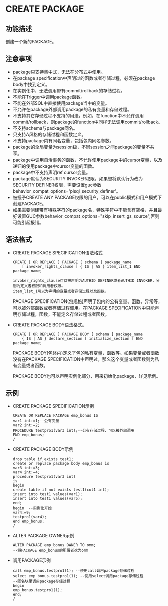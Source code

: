 # CREATE PACKAGE<a name="ZH-CN_TOPIC_0000001114212452"></a>

## 功能描述<a name="section33561436135517"></a>

创建一个新的PACKAGE。

## 注意事项<a name="section9619125512555"></a>

-   package只支持集中式，无法在分布式中使用。
-   在package specification中声明过的函数或者存储过程，必须在package body中找到定义。
-   在实例化中，无法调用带有commit/rollback的存储过程。
-   不能在Trigger中调用package函数。
-   不能在外部SQL中直接使用package当中的变量。
-   不允许在package外部调用package的私有变量和存储过程。
-   不支持其它存储过程不支持的用法，例如，在function中不允许调用commit/rollback，则package的function中同样无法调用commit/rollback。
-   不支持schema与package同名。
-   只支持A风格的存储过程和函数定义。
-   不支持package内有同名变量，包括包内同名参数。
-   package的全局变量为session级，不同session之间package的变量不共享。
-   package中调用自治事务的函数，不允许使用package中的cursor变量，以及递归的使用package中cursor变量的函数。
-   package中不支持声明ref cursor变量。
-   package默认为SECURITY INVOKER权限，如果想将默认行为改为SECURITY DEFINER权限，需要设置guc参数behavior\_compat\_options='plsql\_security\_definer'。
-   被授予CREATE ANY PACKAGE权限的用户，可以在public模式和用户模式下创建PACKAGE。
-   如果需要创建带有特殊字符的package名，特殊字符中不能含有空格，并且最好设置GUC参数behavior\_compat\_options="skip\_insert\_gs\_source",否则可能引起报错。

## 语法格式<a name="section4157123095714"></a>

-   CREATE PACKAGE SPECIFICATION语法格式

    ```
    CREATE [ OR REPLACE ] PACKAGE [ schema ] package_name
        [ invoker_rights_clause ] { IS | AS } item_list_1 END package_name;
    
    invoker_rights_clause可以被声明为AUTHID DEFINER或者AUTHID INVOKER，分别为定义者权限和调用者权限。
    item_list_1可以为声明的变量或者存储过程以及函数。
    ```

    PACKAGE SPECIFICATION\(包规格\)声明了包内的公有变量、函数、异常等，可以被外部函数或者存储过程调用。在PACKAGE SPECIFICATION中只能声明存储过程，函数，不能定义存储过程或者函数。

-   CREATE PACKAGE BODY语法格式。

    ```
    CREATE [ OR REPLACE ] PACKAGE BODY [ schema ] package_name
        { IS | AS } declare_section [ initialize_section ] END package_name;
    ```

    PACKAGE BODY\(包体内\)定义了包的私有变量，函数等。如果变量或者函数没有在PACKAGE SPECIFICATION中声明过，那么这个变量或者函数则为私有变量或者函数。

    PACKAGE BODY也可以声明实例化部分，用来初始化package，详见示例。


## 示例<a name="section1114514478590"></a>

-   CREATE PACKAGE SPECIFICATION示例

    ```
    CREATE OR REPLACE PACKAGE emp_bonus IS
    var1 int:=1;--公有变量
    var2 int:=2;
    PROCEDURE testpro1(var3 int);--公有存储过程，可以被外部调用
    END emp_bonus;
    /
    ```

-   CREATE PACKAGE BODY示例

    ```
    drop table if exists test1;
    create or replace package body emp_bonus is
    var3 int:=3;
    var4 int:=4;
    procedure testpro1(var3 int)
    is
    begin
    create table if not exists test1(col1 int);
    insert into test1 values(var1);
    insert into test1 values(var5);
    end;
    begin  --实例化开始
    var4:=9;
    testpro1(var4);
    end emp_bonus;
    /
    ```

-   ALTER PACKAGE OWNER示例

    ```
    ALTER PACKAGE emp_bonus OWNER TO omm;
    --将PACKAGE emp_bonus的所属者改为omm
    ```

+ 调用PACKAGE示例

  ```
  call emp_bonus.testpro1(1); --使用call调用package存储过程
  select emp_bonus.testpro1(1); --使用select调用package存储过程
  --匿名块里调用package存储过程
  begin
  emp_bonus.testpro1(1);
  end;
  /
  ```

  